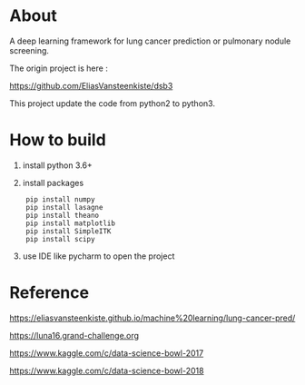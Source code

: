 # About

A deep learning framework for lung cancer prediction or pulmonary nodule screening. 

The origin project is here :

https://github.com/EliasVansteenkiste/dsb3

This project update the code from python2 to python3.


# How to build

1. install python 3.6+

2. install packages

```shell
    pip install numpy
    pip install lasagne
    pip install theano
    pip install matplotlib
    pip install SimpleITK
    pip install scipy
```

3. use IDE like pycharm to open the project


# Reference

https://eliasvansteenkiste.github.io/machine%20learning/lung-cancer-pred/

https://luna16.grand-challenge.org

https://www.kaggle.com/c/data-science-bowl-2017

https://www.kaggle.com/c/data-science-bowl-2018

